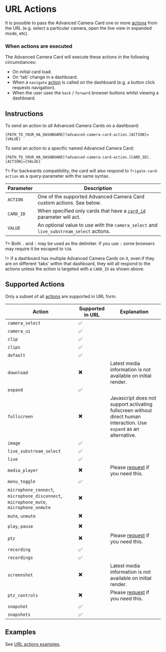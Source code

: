 # URL Actions

It is possible to pass the Advanced Camera Card one or more
[actions](../configuration/actions/README.md) from the URL (e.g. select a particular
camera, open the live view in expanded mode, etc).

### When actions are executed

The Advanced Camera Card will execute these actions in the following circumstances:

- On initial card load.
- On 'tab' change in a dashboard.
- When a `navigate` [action](https://www.home-assistant.io/dashboards/actions/)
  is called on the dashboard (e.g. a button click requests navigation).
- When the user uses the `back` / `forward` browser buttons whilst viewing a
  dashboard.

## Instructions

To send an action to _all_ Advanced Camera Cards on a dashboard:

```
[PATH_TO_YOUR_HA_DASHBOARD]?advanced-camera-card-action.[ACTION]=[VALUE]
```

To send an action to a specific named Advanced Camera Card:

```
[PATH_TO_YOUR_HA_DASHBOARD]?advanced-camera-card-action.[CARD_ID].[ACTION]=[VALUE]
```

?> For backwards compatibility, the card will also respond to `frigate-card-action` as a query-parameter with the same syntax.

| Parameter | Description                                                                                       |
| --------- | ------------------------------------------------------------------------------------------------- |
| `ACTION`  | One of the supported Advanced Camera Card custom actions. See below.                              |
| `CARD_ID` | When specified only cards that have a [`card_id`](../configuration/README.md) parameter will act. |
| `VALUE`   | An optional value to use with the `camera_select` and `live_substream_select` actions.            |

?> Both `.` and `:` may be used as the delimiter. If you use `:` some
browsers may require it be escaped to `%3A`.

!> If a dashboard has multiple Advanced Camera Cards on it, even if they are on
different 'tabs' within that dashboard, they will all respond to the actions
unless the action is targeted with a `CARD_ID` as shown above.

## Supported Actions

Only a subset of all [actions](../configuration/actions/README.md) are supported in URL form.

| Action                                                                                | Supported in URL         | Explanation                                                                                                         |
| ------------------------------------------------------------------------------------- | ------------------------ | ------------------------------------------------------------------------------------------------------------------- |
| `camera_select`                                                                       | :white_check_mark:       |                                                                                                                     |
| `camera_ui`                                                                           | :white_check_mark:       |                                                                                                                     |
| `clip`                                                                                | :white_check_mark:       |                                                                                                                     |
| `clips`                                                                               | :white_check_mark:       |                                                                                                                     |
| `default`                                                                             | :white_check_mark:       |                                                                                                                     |
| `download`                                                                            | :heavy_multiplication_x: | Latest media information is not available on initial render.                                                        |
| `expand`                                                                              | :white_check_mark:       |                                                                                                                     |
| `fullscreen`                                                                          | :heavy_multiplication_x: | Javascript does not support activating fullscreen without direct human interaction. Use `expand` as an alternative. |
| `image`                                                                               | :white_check_mark:       |                                                                                                                     |
| `live_substream_select`                                                               | :white_check_mark:       |                                                                                                                     |
| `live`                                                                                | :white_check_mark:       |                                                                                                                     |
| `media_player`                                                                        | :heavy_multiplication_x: | Please [request](https://github.com/dermotduffy/advanced-camera-card/issues) if you need this.                      |
| `menu_toggle`                                                                         | :white_check_mark:       |                                                                                                                     |
| `microphone_connect`, `microphone_disconnect`, `microphone_mute`, `microphone_unmute` | :heavy_multiplication_x: |                                                                                                                     |
| `mute`, `unmute`                                                                      | :heavy_multiplication_x: |                                                                                                                     |
| `play`, `pause`                                                                       | :heavy_multiplication_x: |                                                                                                                     |
| `ptz`                                                                                 | :heavy_multiplication_x: | Please [request](https://github.com/dermotduffy/advanced-camera-card/issues) if you need this.                      |
| `recording`                                                                           | :white_check_mark:       |                                                                                                                     |
| `recordings`                                                                          | :white_check_mark:       |                                                                                                                     |
| `screenshot`                                                                          | :heavy_multiplication_x: | Latest media information is not available on initial render.                                                        |
| `ptz_controls`                                                                        | :heavy_multiplication_x: | Please [request](https://github.com/dermotduffy/advanced-camera-card/issues) if you need this.                      |
| `snapshot`                                                                            | :white_check_mark:       |                                                                                                                     |
| `snapshots`                                                                           | :white_check_mark:       |                                                                                                                     |

## Examples

See [URL actions examples](../examples.md?id=url-actions).
